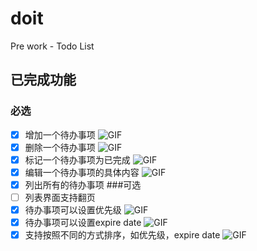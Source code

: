 # doit
Pre work - Todo List
## 已完成功能
### 必选
- [x] 增加一个待办事项
![GIF](https://d26dzxoao6i3hh.cloudfront.net/items/0F1B1P0w2w290Y0i1K13/Screen%20Recording%202017-12-10%20at%2008.24.17%20PM.gif)
- [x] 删除一个待办事项
![GIF](https://d26dzxoao6i3hh.cloudfront.net/items/1e1j1V2V400g1t0M3431/Screen%20Recording%202017-12-10%20at%2008.25.58%20PM.gif)
- [x] 标记一个待办事项为已完成
![GIF](https://d26dzxoao6i3hh.cloudfront.net/items/212h2d221h332V2R1L16/Screen%20Recording%202017-12-10%20at%2008.27.24%20PM.gif)
- [x] 编辑一个待办事项的具体内容
![GIF](https://d26dzxoao6i3hh.cloudfront.net/items/0e3Q300S243W3s2V2c3T/Screen%20Recording%202017-12-10%20at%2008.28.12%20PM.gif)
- [x] 列出所有的待办事项
###可选
- [ ] 列表界面支持翻页
- [x] 待办事项可以设置优先级
![GIF](https://d26dzxoao6i3hh.cloudfront.net/items/0e3Q300S243W3s2V2c3T/Screen%20Recording%202017-12-10%20at%2008.28.12%20PM.gif)
- [x] 待办事项可以设置expire date
![GIF](https://d26dzxoao6i3hh.cloudfront.net/items/0e3Q300S243W3s2V2c3T/Screen%20Recording%202017-12-10%20at%2008.28.12%20PM.gif)
- [x] 支持按照不同的方式排序，如优先级，expire date
![GIF](https://d26dzxoao6i3hh.cloudfront.net/items/0f1i183e3a3T0O1V1O2v/Screen%20Recording%202017-12-10%20at%2008.37.00%20PM.gif)